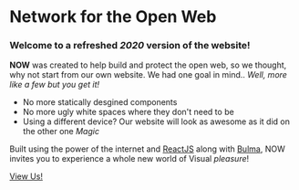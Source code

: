 # Network for the Open Web

### Welcome to a refreshed _2020_ version of the website!

**NOW** was created to help build and protect the open web, so we thought, why not start from our own website. 
We had one goal in mind.. _Well, more like a few but you get it!_
- No more statically desgined components
- No more ugly white spaces where they don't need to be
- Using a different device? Our website will look as awesome as it did on the other one _Magic_


Built using the power of the internet and [ReactJS](https://reactjs.org/) along with [Bulma](https://bulma.io/), NOW invites you to experience a whole new world of Visual _pleasure_!

[View Us!](https://nowmozillaclub.github.io)
